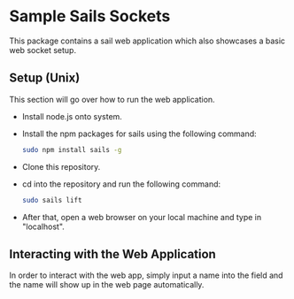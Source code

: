 # Sample Sails Sockets
This package contains a sail web application which also showcases a basic web socket setup. 
## Setup (Unix)
This section will go over how to run the web application. 
* Install node.js onto system.
* Install the npm packages for sails using the following command: 

    ```bash
    sudo npm install sails -g
    ```
* Clone this repository.
* cd into the repository and run the following command:

    ```bash
    sudo sails lift
    ```
* After that, open a web browser on your local machine and type in "localhost".

## Interacting with the Web Application
In order to interact with the web app, simply input a name into the field and the name will show up in the web page automatically.
